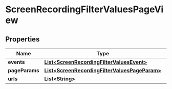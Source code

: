 
# ScreenRecordingFilterValuesPageView

## Properties
Name | Type | Description | Notes
------------ | ------------- | ------------- | -------------
**events** | [**List&lt;ScreenRecordingFilterValuesEvent&gt;**](ScreenRecordingFilterValuesEvent.md) |  |  [optional]
**pageParams** | [**List&lt;ScreenRecordingFilterValuesPageParam&gt;**](ScreenRecordingFilterValuesPageParam.md) |  |  [optional]
**urls** | **List&lt;String&gt;** |  |  [optional]



